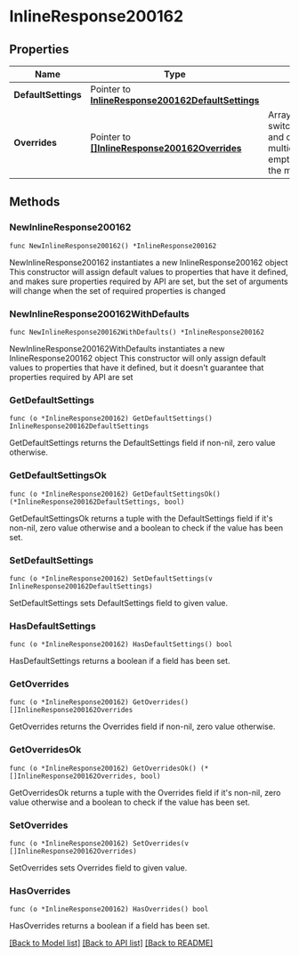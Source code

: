 # InlineResponse200162

## Properties

Name | Type | Description | Notes
------------ | ------------- | ------------- | -------------
**DefaultSettings** | Pointer to [**InlineResponse200162DefaultSettings**](InlineResponse200162DefaultSettings.md) |  | [optional] 
**Overrides** | Pointer to [**[]InlineResponse200162Overrides**](InlineResponse200162Overrides.md) | Array of paired switches/stacks/profiles and corresponding multicast settings.       An empty array will clear the multicast settings. | [optional] 

## Methods

### NewInlineResponse200162

`func NewInlineResponse200162() *InlineResponse200162`

NewInlineResponse200162 instantiates a new InlineResponse200162 object
This constructor will assign default values to properties that have it defined,
and makes sure properties required by API are set, but the set of arguments
will change when the set of required properties is changed

### NewInlineResponse200162WithDefaults

`func NewInlineResponse200162WithDefaults() *InlineResponse200162`

NewInlineResponse200162WithDefaults instantiates a new InlineResponse200162 object
This constructor will only assign default values to properties that have it defined,
but it doesn't guarantee that properties required by API are set

### GetDefaultSettings

`func (o *InlineResponse200162) GetDefaultSettings() InlineResponse200162DefaultSettings`

GetDefaultSettings returns the DefaultSettings field if non-nil, zero value otherwise.

### GetDefaultSettingsOk

`func (o *InlineResponse200162) GetDefaultSettingsOk() (*InlineResponse200162DefaultSettings, bool)`

GetDefaultSettingsOk returns a tuple with the DefaultSettings field if it's non-nil, zero value otherwise
and a boolean to check if the value has been set.

### SetDefaultSettings

`func (o *InlineResponse200162) SetDefaultSettings(v InlineResponse200162DefaultSettings)`

SetDefaultSettings sets DefaultSettings field to given value.

### HasDefaultSettings

`func (o *InlineResponse200162) HasDefaultSettings() bool`

HasDefaultSettings returns a boolean if a field has been set.

### GetOverrides

`func (o *InlineResponse200162) GetOverrides() []InlineResponse200162Overrides`

GetOverrides returns the Overrides field if non-nil, zero value otherwise.

### GetOverridesOk

`func (o *InlineResponse200162) GetOverridesOk() (*[]InlineResponse200162Overrides, bool)`

GetOverridesOk returns a tuple with the Overrides field if it's non-nil, zero value otherwise
and a boolean to check if the value has been set.

### SetOverrides

`func (o *InlineResponse200162) SetOverrides(v []InlineResponse200162Overrides)`

SetOverrides sets Overrides field to given value.

### HasOverrides

`func (o *InlineResponse200162) HasOverrides() bool`

HasOverrides returns a boolean if a field has been set.


[[Back to Model list]](../README.md#documentation-for-models) [[Back to API list]](../README.md#documentation-for-api-endpoints) [[Back to README]](../README.md)


